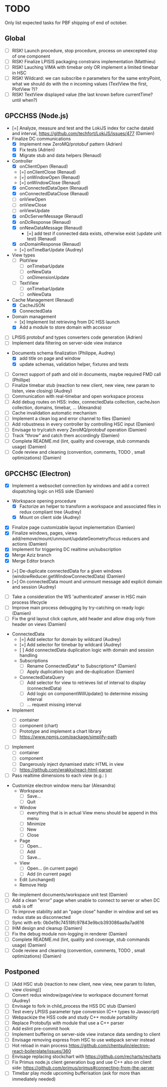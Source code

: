 # TODO

Only list expected tasks for PBF shipping of end of october.

## Global

* [ ] RISK! Launch procedure, stop procedure, process on unexcepted stop of one component
* [ ] RISK! Finalize LPISIS packaging constrains implementation (Matthieu)
* [ ] RISK! Lauching VIMA with timebar only OR implement a limited timebar in HSC
* [ ] RISK! Wildcard: we can subscribe *n* parameters for the same entryPoint, what we should do with the *n* incoming values (TextView the first, PlotView ?)?
* [ ] RISK! TextView displayed value (the last known before currentTime? until when?)

## GPCCHSS (Node.js)

* [=] Analyze, measure and test and the LokiJS index for cache dataId and interval, https://github.com/techfort/LokiJS/issues/477 (Damien)
* Finalize DC communications
  - [x] Implement new ZeroMQ/protobuf pattern (Adrien)
  - [x] Fix tests (Adrien)
  - [x] Migrate stub and data helpers (Renaud)
* Controller
  * [x] onClientOpen (Renaud)
  * [=] onClientClose (Renaud)
  * [=] onWindowOpen (Renaud)
  * [=] onWindowClose (Renaud)
  * [x] onConnectedDataOpen (Renaud)
  * [x] onConnectedDataClose (Renaud)
  * [ ] onViewOpen
  * [ ] onViewClose
  * [ ] onViewUpdate
  * [x] onDcServerMessage (Renaud)
  * [x] onDcResponse (Renaud)
  * [x] onNewDataMessage (Renaud)
    - [=] add test if connected data exists, otherwise exist (update unit test) (Renaud)
  * [x] onDomainResponse (Renaud)
  * [=] onTimeBarUpdate (Audrey)
* View types
  * [ ] PlotView
    - [ ] onTimebarUpdate
    - [ ] onNewData
    - [ ] onDimensionUpdate
  * [ ] TextView
    - [ ] onTimebarUpdate
    - [ ] onNewData
* Cache Management (Renaud)
  - [x] CacheJSON
  - [x] ConnectedData
* Domain management
  - [x] Implement list retrieving from DC HSS launch
  - [x] Add a module to store domain with accessor
* [ ] LPISIS protobuf and types converters code generation (Adrien)
* [ ] Implement data filtering on server-side view instance
* Documents schema finalization (Philippe, Audrey)
  - [x] add title on page and window
  - [x] update schemas, validation helper, fixtures and tests
* [ ] Correct support of path and oId in documents, maybe required FMD call (Phillipe)
* [ ] Finalize timebar stub (reaction to new client, new view, new param to listen, view closing) (Audrey)
* [ ] Communication with real-timebar and open workspace process
* [ ] Add debug routes on HSS: index, connectedData collection, cacheJson collection, domains, timebar, ... (Alexandra)
* [ ] Cache invalidation automatic mechanism
* [ ] Implement a clean log and error channel to files (Damien)
* [ ] Add robustness in every controller by controlling HSC input (Damien)
* [ ] Envisage to try/catch every ZeroMQ/protobuf operation (Damien)
* [ ] Track "throw" and catch them accordingly (Damien)
* [ ] Complete README.md (lint, quality and coverage, stub  commands usage) (Damien)
* [ ] Code review and cleaning (convention, comments, TODO , small optimizations) (Damien)

## GPCCHSC (Electron)

* [x] Implement a websocket connection by windows and add a correct dispatching logic on HSS side (Damien)
* Workspace opening procedure
  - [x] Factorize an helper to transform a workspace and associated files in redux compliant tree (Audrey)
  - [x] Mount on client side (Audrey)
* [x] Finalize page customizable layout implementation (Damien)
* [x] Finalize windows, pages, views add/remove/mount/unmount/updateGeometry/focus reducers and actions (Damien)
* [x] Implement <ConnectedDataContainer/> for triggering DC realtime un/subscription
* [x] Merge Aziz branch
* [x] Merge Editor branch
* [=] De-duplicate connectedData for a given windows (windowReducer.getWindowConnectedData) (Damien)
* [=] On connectedData mount and unmount message add explicit domain and session (Audrey)
* [ ] Take a consideration the WS 'authenticated' anwser in HSC main process lifecycle
* [ ] Improve main process debugging by try-catching on ready logic (Damien)
* [ ] Fix the grid layout click capture, add header and allow drag only from header on views (Damien)
* ConnectedData
  - [=] Add selector for domain by wildcard (Audrey)
  - [=] Add selector for timebar by wildcard (Audrey)
  - [ ] Add connectedData duplication logic with domain and session handling
  - Subscriptions
    - [ ] Rename ConnectedData* to Subscriptions* (Damien)
    - [ ] Apply duplication logic and de-duplication (Damien)
  - ConnectedDataQuery
    - [ ] Add selector for view to retrieves list of interval to display (connectedData)  
    - [ ] Add logic on componentWillUpdate() to determine missing interval
    - [ ] ... request missing interval
* Implement <PlotView/>
  - [ ] container
  - [ ] component (chart)
  - [ ] Prototype and implement a chart library
  - [ ] https://www.npmjs.com/package/simplify-path
* [ ] Implement <TextView/>
  - [ ] container
  - [ ] component
  - [ ] Dangerously inject dynamised static HTML in view
  - [ ] https://github.com/wrakky/react-html-parser
* [ ] Pass realtime dimensions to each view (e.g.: <WithProvider/>)
* Customize electron window menu bar (Alexandra)
  - Workspace
    - [ ] Save...
    - [ ] Quit
  - Window
    - [ ] everything that is in actual View menu should be append in this menu
    - [ ] Minimize
    - [ ] New
    - [ ] Close
  - Page
    - [ ] Open...
    - [ ] Add
    - [ ] Save...
  - View
    - [ ] Open... (in current page)
    - [ ] Add (in current page)
  - Edit (unchanged)
  - Remove Help
* [ ] Re-implement documents/workspace unit test (Damien)
* [ ] Add a clean "error" page when unable to connect to server or when DC stub is off
* [ ] To improve stability add an "page close" handler in window and set ws redux state as disconnected
* [ ] Sync with erb: 0b0e19c74518fc97843e9bcb393086aa9a7ad616
* [ ] IHM design and cleanup (Damien)
* [ ] Fix the debug module non-logging in renderer (Damien)
* [ ] Complete README.md (lint, quality and coverage, stub  commands usage) (Damien)
* [ ] Code review and cleaning (convention, comments, TODO , small optimizations) (Damien)

## Postponed

* [ ] [Add HSC stub (reaction to new client, new view, new param to listen, view closing)]
* [ ] Convert redux window/page/view to workspace document format (Audrey)
* [ ] Envisage to fork in child_process the HSS DC stub (Damien)
* [ ] Test every LPISIS parameter type conversion (C++ types to Javascript)
* [ ] Webpackize the HSS code and study C++ module portability
* [ ] Replace Protobufjs with module that use a C++ parser
* [ ] Add eslint pre-commit hook
* [ ] Implement buffering on server-side view instance data sending to client
* [ ] Envisage removing express from HSC to use webpack server instead
* [ ] Hot reload in main process https://github.com/chentsulin/electron-react-boilerplate/issues/360
* [ ] Envisage replacing stockchart with https://github.com/recharts/recharts
* [ ] Fix Primus node.js client generation bug and use C++ also on client side: https://github.com/primus/primus#connecting-from-the-server
* [ ] Timebar play mode upcoming bufferisation (ask for more than immediately needed)